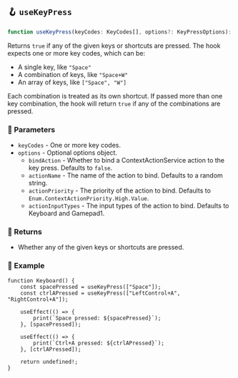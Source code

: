 ## 🪝 `useKeyPress`

```ts
function useKeyPress(keyCodes: KeyCodes[], options?: KeyPressOptions): boolean;
```

Returns `true` if any of the given keys or shortcuts are pressed. The hook expects one or more key codes, which can be:

-   A single key, like `"Space"`
-   A combination of keys, like `"Space+W"`
-   An array of keys, like `["Space", "W"]`

Each combination is treated as its own shortcut. If passed more than one key combination, the hook will return `true` if any of the combinations are pressed.

### 📕 Parameters

-   `keyCodes` - One or more key codes.
-   `options` - Optional options object.
    -   `bindAction` - Whether to bind a ContextActionService action to the key press. Defaults to `false`.
    -   `actionName` - The name of the action to bind. Defaults to a random string.
    -   `actionPriority` - The priority of the action to bind. Defaults to `Enum.ContextActionPriority.High.Value`.
    -   `actionInputTypes` - The input types of the action to bind. Defaults to Keyboard and Gamepad1.

### 📗 Returns

-   Whether any of the given keys or shortcuts are pressed.

### 📘 Example

```tsx
function Keyboard() {
	const spacePressed = useKeyPress(["Space"]);
	const ctrlAPressed = useKeyPress(["LeftControl+A", "RightControl+A"]);

	useEffect(() => {
		print(`Space pressed: ${spacePressed}`);
	}, [spacePressed]);

	useEffect(() => {
		print(`Ctrl+A pressed: ${ctrlAPressed}`);
	}, [ctrlAPressed]);

	return undefined!;
}
```
